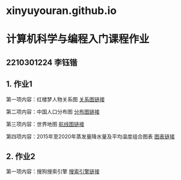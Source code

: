 # xinyuyouran.github.io
# 计算机科学与编程入门课程作业
## 2210301224 李钰锴
## 1. 作业1
第一项内容：红楼梦人物关系图
[关系图链接](http://xinyuyouran.github.io/关系图-红楼梦.html)

第二项内容：中国人口分布图
[分布图链接](http://xinyuyouran.github.io/中国各省人口分布图.html)

第三项内容：世界地图
[航线图链接](http://xinyuyouran.github.io/航线图.html)

第四项内容：2015年至2020年蒸发量降水量及平均温度组合图表
[图表链接](http://xinyuyouran.github.io/2015年至2020年降水量与蒸发量及平均温度表.html)

## 2. 作业2
第一项内容：搜狗搜索引擎
[搜索引擎链接](http://xinyuyouran.github.io/搜狗搜索引擎.html)
 
